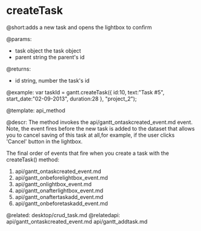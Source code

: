 createTask
=============
@short:adds a new task and opens the lightbox to confirm
	
@params:
- task	object		the task object
- parent	string	the parent's id


@returns:
- id	string, number	the task's id	


@example:
var taskId = gantt.createTask({
    id:10,
    text:"Task #5",
    start_date:"02-09-2013",
    duration:28
}, "project_2");

@template:	api_method

@descr:
The method invokes the api/gantt_ontaskcreated_event.md event. Note, the event fires before the new task is added to the dataset that allows you 
to cancel saving of this task at all,for example, if the user clicks 'Cancel' button in the lightbox.



The final order of events that fire when you create a task with the createTask() method:

1. api/gantt_ontaskcreated_event.md
2. api/gantt_onbeforelightbox_event.md
3. api/gantt_onlightbox_event.md
4. api/gantt_onafterlightbox_event.md
5. api/gantt_onaftertaskadd_event.md
6. api/gantt_onbeforetaskadd_event.md


@related:
	desktop/crud_task.md
@relatedapi:
	api/gantt_ontaskcreated_event.md
	api/gantt_addtask.md
